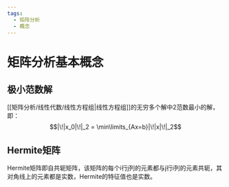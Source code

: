 ```yaml
---
tags:
  - 矩阵分析
  - 概念
---
```


# 矩阵分析基本概念

## 极小范数解

[[矩阵分析/线性代数/线性方程组|线性方程组]]的无穷多个解中2范数最小的解，即：
$$|\!|x_0|\!|_2 = \min\limits_{Ax=b}|\!|x|\!|_2$$

## Hermite矩阵

Hermite矩阵即自共轭矩阵，该矩阵的每个i行j列的元素都与j行i列的元素共轭，其对角线上的元素都是实数，Hermite的特征值也是实数。
